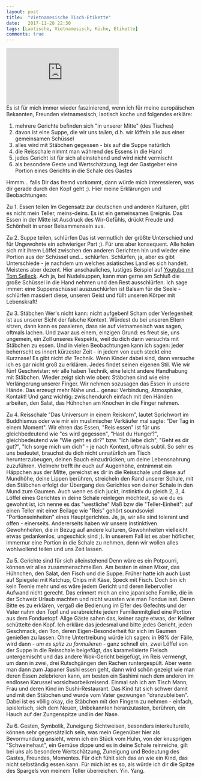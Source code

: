 ```yaml
---
layout: post
title:  "Vietnamesische Tisch-Etikette"
date:   2017-11-28 22:30
tags: [Laotische, Vietnamesisch, Küche, Etikette]
comments: true
---
```

<div class="video-container">
  <iframe src="https://www.youtube.com/embed/bdeFdFEbuqk" frameborder="0" allowfullscreen></iframe>
</div>
Es ist für mich immer wieder faszinierend, wenn ich für meine europäischen Bekannten, Freunden vietnamesisch, laotisch koche und folgendes erkläre:

1. mehrere Gerichte befinden sich "in unserer Mitte" (des Tisches)
2. davon ist eine Suppe, die wir uns *teilen*, d.h. wir löffeln alle aus einer gemeinsamen Schüssel
3. alles wird mit Stäbchen gegessen - bis auf die Suppe natürlich
4. die Reisschale nimmt man während des Essens in die Hand
5. jedes Gericht ist für sich alleinstehend und wird nicht vermischt
6. als besondere Geste und Wertschätzung, legt der Gastgeber eine Portion eines Gerichts in die Schale des Gastes

Hmmm... falls Dir das fremd vorkommt, dann würde mich interessieren, was dir gerade durch den Kopf geht ;). Hier meine Erklärungen und Beobachtungen:

Zu 1. Essen teilen
Im Gegensatz zur deutschen und anderen Kulturen, gibt es nicht mein Teller, meins-deins. Es ist ein gemeinsames Ereignis. Das Essen in der Mitte ist Ausdruck des Wir-Gefühls, drückt Freude und Schönheit in unser Beisammensein aus.

Zu 2. Suppe teilen, schlürfen
Das ist vermutlich der größte Unterschied und für Ungewohnte ein schwieriger Part ;). Für uns aber konsequent. Alle holen sich mit ihrem Löffel zwischen den anderen Gerichten hin und wieder eine Portion aus der Schüssel und... schlürfen. Schlürfen, ja, aber es gibt Unterschiede - je nachdem um welches asiatisches Land es sich handelt. Meistens aber dezent. Hier anschauliches, lustiges Beispiel auf [Youtube mit Tom Selleck](https://youtu.be/bdeFdFEbuqk). Ach ja, bei Nudelsuppen, kann man gerne am Schluß die große Schüssel in die Hand nehmen und den Rest ausschlürfen. Ich sage immer: eine Suppenschüssel auszuschlürfen ist Balsam für die Seele - schlürfen massiert diese, unseren Geist und füllt unseren Körper mit Lebenskraft!

Zu 3. Stäbchen
Wer's nicht kann: nicht aufgeben! Scham oder Verlegenheit ist aus unserer Sicht der falsche Kontext. Würdest du bei unseren Eltern sitzen, dann kann es passieren, dass sie auf vietnamesisch was sagen, oftmals lachen. Und zwar aus einem, einzigen Grund: es freut sie, uns ungemein, ein Zoll unseres Respekts, weil du dich darin versuchts mit Stäbchen zu essen. Und in vielen Beobachtungen kann ich sagen: jeder beherrscht es innert kürzester Zeit - in jedem von euch steckt eine Kurznase! Es gibt nicht *die* Technik. Wenn Kinder dabei sind, dann versuche ich es gar nicht groß zu erklären. Jedes findet seinen eigenen Stil. Wie wir fünf Geschwister: wir alle haben Technik, eine leicht andere Handhabung mit Stäbchen. Wieder zeigt sich wie oben: Stäbchen sind wie eine Verlängerung unserer Finger. Wir nehmen sozusagen das Essen in unsere Hände. Das erzeugt mehr Nähe und... genau: Verbindung, Atmosphäre, Kontakt! Und ganz wichtig: zwischendurch einfach mit den Händen arbeiten, den Salat, das Hühnchen am Knochen in die Finger nehmen.

Zu 4. Reisschale
"Das Universum in einem Reiskorn", lautet Sprichwort im Buddhismus oder wie mir ein muslimischer Verkäufer mal sagte: "Der Tag in einem Moment". Wir ehren das Essen, "Reis essen" ist für uns gleichbedeutend wie "es wird gegessen", "Hast du Hunger?", gleichbedeutend wie "Wie geht es dir?" bzw. "Ich liebe dich", "Geht es dir gut?", "Ich sorge mich um dich" - je nach Kontext, oftmals subtil. So sehr es uns bedeutet, brauchst du dich nicht unnatürlich am Tisch herunterzubeugen, deinen Bauch einzudrücken, um deine Lebensnahrung zuzuführen. Vielmehr trefft ihr euch auf Augenhöhe, entnimmst ein Häppchen aus der Mitte, gereichst es dir in die Reisschale und diese auf Mundhöhe, deine Lippen berühren, streicheln den Rand unserer Schale, mit den Stäbchen erfolgt der Übergang des Gerichtes von deiner Schale in den Mund zum Gaumen. Auch wenn es dich juckt, instinktiv du gleich 2, 3, 4 Löffel eines Gerichtes in deine Schale reinlegen möchtest, so wie du es gewohnt ist, ich nenne es das "westliche" Maß bzw die "Teller-Einheit": auf einen Teller mit einer Beilage wie "Reis" gehört soundsoviel "Portionseinheiten" eines Hauptgerichtes. Ja, ja, wir alle sind tolerant und offen - einerseits. Andererseits haben wir unsere instinktiven Gewohnheiten, die in Bezug auf andere kulturen, Gewohnheiten vielleicht etwas gedankenlos, ungeschick sind ;). In unserem Fall ist es aber höflicher, immernur eine Portion in die Schale zu nehmen, denn wir wollen alles wohlwollend teilen und uns Zeit lassen.

Zu 5. Gerichte sind für sich alleinstehend
Denn wäre es ein Potpourri, können wir alles zusammenschmeißen. Am besten in einen Mixer, das Hühnchen, den Salat, den Fisch und die Suppe. Früher hatte ich auch Lust auf Spiegelei mit Ketchup, Chips mit Käse, Speck mit Fisch. Doch bin ich kein Teenie mehr und es wäre jedem Gericht und deren liebervoller Aufwand nicht gerecht. Das erinnert mich an eine japanische Familie, die in der Schweiz Urlaub machten und nicht wussten wie man Fondue isst. Deren Bitte es zu erklären, vergaß die Bedienung im Eifer des Gefechts und der Vater nahm den Topf und verabreichte jedem Familienmitglied eine Portion aus dem Fonduetopf. Allge Gäste sahen das, keiner sagte etwas, der Kellner schüttelte den Kopf. Ich erkläre das jedesmal und bitte jedes Gericht, jeden Geschmack, den Ton, deren Eigen-Besonderheit für sich im Gaumen genießen zu lassen. Ohne Untertreibung würde ich sagen: in 98% der Fälle, wird dann - *um es spitz zu formulieren* - ganz schnell ein, zwei Löffel von der Suppe in die Reisschale beigefügt, das karamelisierte Fleisch untergemischt und das andere Wok-Gericht beigefügt, im Reis vermengt, um dann in zwei, drei Rutschgängen den Rachen runtergespült. Aber wenn man dann zum Japaner Sushi essen geht, dann wird schön gezeigt wie man deren Essen zelebrieren kann, am besten ein Sashimi nach dem anderen im endlosen Karussel vorsichvorbeikreisend. Einmal sah ich am Tisch Mann, Frau und deren Kind im Sushi-Restaurant. Das Kind tat sich schwer damit und mit den Stäbchen und wurde vom Vater gezwungen "dranzubleiben". Dabei ist es völlig okay, die Stäbchen mit den Fingern zu nehmen - einfach, spielerisch, sich dem Neuen, Unbekannten heranzutasten, berühren, ein Hauch auf der Zungenspitze und in der Nase.

Zu 6. Gesten, Symbolik, Zuneigung
Sichtweisen, besonders interkulturelle, können sehr gegensätzlich sein, was mein Gegenüber hier als Bevormundung ansieht, wenn ich ein Stück vom Huhn, von der knusprigen "Schweinehaut", ein Gemüse dippe und es in deine Schale reinreiche, gilt bei uns als besondere Wertschätzung, Zuneigung und Bedeutung des Gastes, Freundes, Momentes. Für dich fühlt sich das an wie ein Kind, das nicht selbständig essen kann. Für mich ist es so, als würde ich dir die Spitze des Spargels von meinem Teller überreichen. Yin. Yang.
